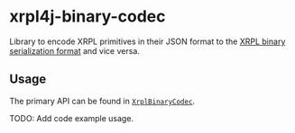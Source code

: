 # xrpl4j-binary-codec
Library to encode XRPL primitives in their JSON format to the [XRPL binary serialization format](https://xrpl.org/serialization.html) and vice versa.

## Usage
The primary API can be found in [`XrplBinaryCodec`](xrpl4j-binary-codec/src/main/java/org/xrpl/xrpl4j/codec/binary/XrplBinaryCodec.java).

TODO: Add code example usage.
